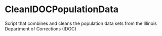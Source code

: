 # CleanIDOCPopulationData
Script that combines and cleans the population data sets from the Illinois Department of Corrections (IDOC)

